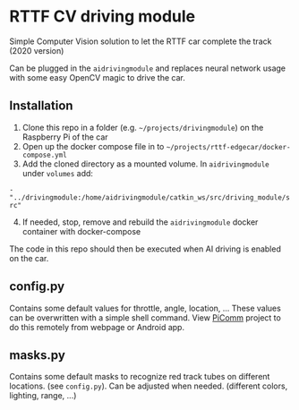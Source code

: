 # RTTF CV driving module

Simple Computer Vision solution to let the RTTF car complete the track (2020 version)

Can be plugged in the `aidrivingmodule` and replaces neural network usage with some easy OpenCV magic to drive the car.

## Installation

1. Clone this repo in a folder (e.g. `~/projects/drivingmodule`) on the Raspberry Pi of the car
2. Open up the docker compose file in to `~/projects/rttf-edgecar/docker-compose.yml`
3. Add the cloned directory as a mounted volume. In `aidrivingmodule` under `volumes` add:

  `- "../drivingmodule:/home/aidrivingmodule/catkin_ws/src/driving_module/src"`
  
4. If needed, stop, remove and rebuild the `aidrivingmodule` docker container with docker-compose

The code in this repo should then be executed when AI driving is enabled on the car.

## config.py

Contains some default values for throttle, angle, location, ... These values can be overwritten with a simple shell command. View [PiComm](https://github.com/SamVanderstraeten/PiComm) project to do this remotely from webpage or Android app.

## masks.py

Contains some default masks to recognize red track tubes on different locations. (see `config.py`).
Can be adjusted when needed. (different colors, lighting, range, ...)
